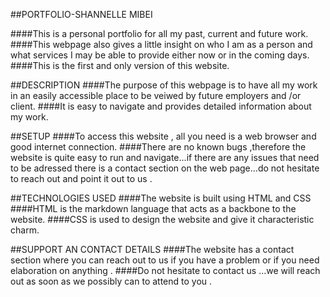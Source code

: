##PORTFOLIO-SHANNELLE MIBEI

####This is a personal portfolio for all my past, current and future work.
####This webpage also gives a little insight on who I am as a person and what services I may be able to provide either now or in the coming days.
####This is the first and only version of this website.


##DESCRIPTION
####The purpose of this webpage is to have all my work in an easily accessible place to be veiwed by future employers and /or client.
####It is easy to navigate and provides detailed information about my work.

##SETUP
####To access this website , all you need is a web browser and good internet connection.
####There are no known bugs ,therefore the website is quite easy to run and navigate...if there are any issues that need to be adressed there is a contact section on the web page...do not hesitate to reach out and point it out to us .

##TECHNOLOGIES USED
####The website is built using HTML and CSS
####HTML is the markdown language that acts as a backbone to the website.
####CSS is used to design the website and give it characteristic charm.

##SUPPORT AN CONTACT DETAILS
####The website has a contact section where you can reach out to us if you have a problem or if you need elaboration on anything .
####Do not hesitate to contact us ...we will reach out as soon as we possibly can to attend to you .
